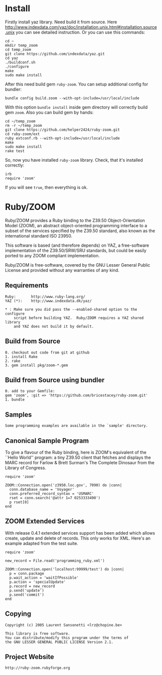 Install
=======
Firstly install yaz library. Need build it from source. Here http://www.indexdata.com/yaz/doc/installation.unix.html#installation.source.unix
you can see detailed instruction. Or you can use this commands:

```
cd ~
mkdir temp_zoom
cd temp_zoom
git clone https://github.com/indexdata/yaz.git
cd yaz
./buildconf.sh
./configure
make
sudo make install

```

After this need build gem `ruby-zoom`. You can setup additional config for bundler:
```
bundle config build.zoom --with-opt-include=/usr/local/include
```
With this option `bundle install` inside gem directory will correctly build gem `zoom`. 
Also you can build gem by hands:
```
cd ~/temp_zoom
rm -r ~/temp_zoom
git clone https://github.com/helper2424/ruby-zoom.git
cd ruby-zoom/ext
ruby extconf.rb --with-opt-include=/usr/local/include
make
sudo make install
rake test
```

So, now you have installed `ruby-zoom` library. Check, that it's installed correctly:
```
irb
require 'zoom'
```

If you will see `true`, then everything is ok.

Ruby/ZOOM
=========

Ruby/ZOOM provides a Ruby binding to the Z39.50 Object-Orientation Model 
(ZOOM), an abstract object-oriented programming interface to a subset of the 
services specified by the Z39.50 standard, also known as the international 
standard ISO 23950.

This software is based (and therefore depends) on YAZ, a free-software 
implementation of the Z39.50/SRW/SRU standards, but could be easily ported to 
any ZOOM compliant implementation.

Ruby/ZOOM is free-software, covered by the GNU Lesser General Public License 
and provided without any warranties of any kind.

Requirements
------------

    Ruby:       http://www.ruby-lang.org/
    YAZ (*):    http://www.indexdata.dk/yaz/ 

    * : Make sure you did pass the --enabled-shared option to the configure
        script before building YAZ.  Ruby/ZOOM requires a YAZ shared library 
        and YAZ does not build it by default. 

Build from Source
-------

    0. checkout out code from git at github
    1. install Rake
    2. rake 
    3. gem install pkg/zoom-*.gem

Build from Source using bundler
-----------------

    0. add to your Gemfile:
    gem 'zoom', :git => 'https://github.com/bricestacey/ruby-zoom.git'
    1. bundle

Samples
-------

    Some programming examples are available in the `sample' directory. 

Canonical Sample Program
------------------------

  To give a flavour of the Ruby binding, here is ZOOM's equivalent of the
  ``Hello World'' program: a tiny Z39.50 client that fetches and displays
  the MARC record for Farlow & Brett Surman's The Complete Dinosaur from
  the Library of Congress.


    require 'zoom'

    ZOOM::Connection.open('z3950.loc.gov', 7090) do |conn|
      conn.database_name = 'Voyager'
      conn.preferred_record_syntax = 'USMARC'
      rset = conn.search('@attr 1=7 0253333490')
      p rset[0]
    end

ZOOM Extended Services
----------------------

  With release 0.4.1 extended services support has been added which allows
  create, update and delete of records. This only works for XML.
  Here's an example adapted from the test suite. 

    require 'zoom'

    new_record = File.read('programming_ruby.xml')

    ZOOM::Connection.open('localhost:99999/test') do |conn|
      p = conn.package
      p.wait_action = 'waitIfPossible'
      p.action = 'specialUpdate'
      p.record = new_record
      p.send('update')
      p.send('commit')     
    end


Copying
-------

    Copyright (c) 2005 Laurent Sansonetti <lrz@chopine.be>
      
    This library is free software.
    You can distribute/modify this program under the terms of
    the GNU LESSER GENERAL PUBLIC LICENSE Version 2.1.

Project Website
---------------

    http://ruby-zoom.rubyforge.org
